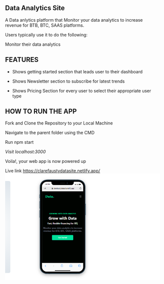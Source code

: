 ## Data Analytics Site

A Data anlytics platform that Monitor your data analytics to increase revenue for BTB, BTC, SAAS platforms.

Users typically use it to do the following:

Monitor their data analytics

## FEATURES
- Shows getting started section that leads user to their dashboard

- Shows Newsletter section to subscribe for latest trends

- Shows Pricing Section for every user to select their appropriate user type

## HOW TO RUN THE APP
Fork and Clone the Repository to your Local Machine

Navigate to the parent folder using the CMD

Run npm start

*Visit localhost:3000*

Voila!, your web app is now powered up

Live link https://clarefaustydatasite.netlify.app/
![alt text](https://github.com/clarefausty/DataAnalyticsSite/blob/master/public/Assets/Responsive%20HeroData.png)

